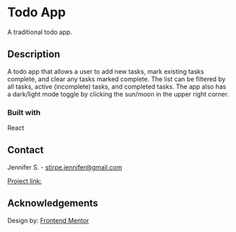 # Todo App

A traditional todo app.

## Description

A todo app that allows a user to add new tasks, mark existing tasks complete, and 
clear any tasks marked complete. The list can be filtered by all tasks, active (incomplete)
tasks, and completed tasks. The app also has a dark/light mode toggle by clicking the 
sun/moon in the upper right corner.

### Built with

React

## Contact

Jennifer S. - stirpe.jennifer@gmail.com

[Project link:](https://jennstirpe.github.io/todo-app/)

## Acknowledgements

Design by: [Frontend Mentor](https://www.frontendmentor.io/)